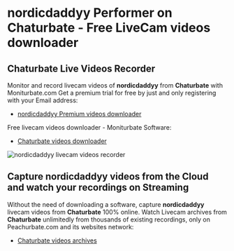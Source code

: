 # nordicdaddyy Performer on Chaturbate - Free LiveCam videos downloader

## Chaturbate Live Videos Recorder

Monitor and record livecam videos of **nordicdaddyy** from **Chaturbate** with Moniturbate.com
Get a premium trial for free by just and only registering with your Email address:
* [nordicdaddyy Premium videos downloader](https://moniturbate.com/request-demo-licence-key.html)

Free livecam videos downloader - Moniturbate Software:
* [Chaturbate videos downloader](https://moniturbate.com/moniturbate-download-software.html)

![nordicdaddyy livecam videos recorder](https://peachurnet.com/templates/moniturbate-software.png)


## Capture nordicdaddyy videos from the Cloud and watch your recordings on Streaming

Without the need of downloading a software, capture **nordicdaddyy** livecam videos from **Chaturbate** 100% online.
Watch Livecam archives from **Chaturbate** unlimitedly from thousands of existing recordings, only on Peachurbate.com and its websites network:
* [Chaturbate videos archives](https://peachurnet.com/)
